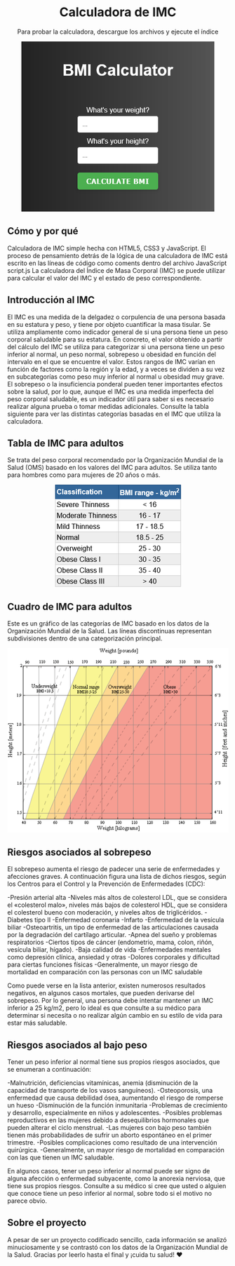 <div align="center">
    <h1> Calculadora de IMC </h1>
</div>
<p align='center'>
Para probar la calculadora, descargue los archivos y ejecute el índice
</p>
<p align="center">
  <img src="..\assets\BMI.png" alt="BMI Calculator">
</p>

## Cómo y por qué

Calculadora de IMC simple hecha con HTML5, CSS3 y JavaScript.
El proceso de pensamiento detrás de la lógica de una calculadora de IMC está escrito en las líneas de código como coments dentro del archivo JavaScript script.js
La calculadora del Índice de Masa Corporal (IMC) se puede utilizar para calcular el valor del IMC y el estado de peso correspondiente.

## Introducción al IMC

El IMC es una medida de la delgadez o corpulencia de una persona basada en su estatura y peso, y tiene por objeto cuantificar la masa tisular. Se utiliza ampliamente como indicador general de si una persona tiene un peso corporal saludable para su estatura. En concreto, el valor obtenido a partir del cálculo del IMC se utiliza para categorizar si una persona tiene un peso inferior al normal, un peso normal, sobrepeso u obesidad en función del intervalo en el que se encuentre el valor. Estos rangos de IMC varían en función de factores como la región y la edad, y a veces se dividen a su vez en subcategorías como peso muy inferior al normal u obesidad muy grave. El sobrepeso o la insuficiencia ponderal pueden tener importantes efectos sobre la salud, por lo que, aunque el IMC es una medida imperfecta del peso corporal saludable, es un indicador útil para saber si es necesario realizar alguna prueba o tomar medidas adicionales. Consulte la tabla siguiente para ver las distintas categorías basadas en el IMC que utiliza la calculadora.

## Tabla de IMC para adultos

Se trata del peso corporal recomendado por la Organización Mundial de la Salud (OMS) basado en los valores del IMC para adultos. Se utiliza tanto para hombres como para mujeres de 20 años o más.

<p align="center">
  <img src="..\assets\BMItable.png" alt="BMI Table">
</p>

## Cuadro de IMC para adultos

Este es un gráfico de las categorías de IMC basado en los datos de la Organización Mundial de la Salud. Las líneas discontinuas representan subdivisiones dentro de una categorización principal.

<p align="center">
  <img src="..\assets\BMIchart.png" alt="BMI Table">
</p>

## Riesgos asociados al sobrepeso

El sobrepeso aumenta el riesgo de padecer una serie de enfermedades y afecciones graves. A continuación figura una lista de dichos riesgos, según los Centros para el Control y la Prevención de Enfermedades (CDC):

-Presión arterial alta
-Niveles más altos de colesterol LDL, que se considera el «colesterol malo», niveles más bajos de colesterol HDL, que se considera el colesterol bueno con moderación, y niveles altos de triglicéridos.
-Diabetes tipo II
-Enfermedad coronaria
-Infarto
-Enfermedad de la vesícula biliar
-Osteoartritis, un tipo de enfermedad de las articulaciones causada por la degradación del cartílago articular.
-Apnea del sueño y problemas respiratorios
-Ciertos tipos de cáncer (endometrio, mama, colon, riñón, vesícula biliar, hígado).
-Baja calidad de vida
-Enfermedades mentales como depresión clínica, ansiedad y otras
-Dolores corporales y dificultad para ciertas funciones físicas
-Generalmente, un mayor riesgo de mortalidad en comparación con las personas con un IMC saludable

Como puede verse en la lista anterior, existen numerosos resultados negativos, en algunos casos mortales, que pueden derivarse del sobrepeso. Por lo general, una persona debe intentar mantener un IMC inferior a 25 kg/m2, pero lo ideal es que consulte a su médico para determinar si necesita o no realizar algún cambio en su estilo de vida para estar más saludable.

## Riesgos asociados al bajo peso

Tener un peso inferior al normal tiene sus propios riesgos asociados, que se enumeran a continuación:

-Malnutrición, deficiencias vitamínicas, anemia (disminución de la capacidad de transporte de los vasos sanguíneos).
-Osteoporosis, una enfermedad que causa debilidad ósea, aumentando el riesgo de romperse un hueso
-Disminución de la función inmunitaria
-Problemas de crecimiento y desarrollo, especialmente en niños y adolescentes.
-Posibles problemas reproductivos en las mujeres debido a desequilibrios hormonales que pueden alterar el ciclo menstrual. -Las mujeres con bajo peso también tienen más probabilidades de sufrir un aborto espontáneo en el primer trimestre.
-Posibles complicaciones como resultado de una intervención quirúrgica.
-Generalmente, un mayor riesgo de mortalidad en comparación con las que tienen un IMC saludable.

En algunos casos, tener un peso inferior al normal puede ser signo de alguna afección o enfermedad subyacente, como la anorexia nerviosa, que tiene sus propios riesgos. Consulte a su médico si cree que usted o alguien que conoce tiene un peso inferior al normal, sobre todo si el motivo no parece obvio.

## Sobre el proyecto

A pesar de ser un proyecto codificado sencillo, cada información se analizó minuciosamente y se contrastó con los datos de la Organización Mundial de la Salud. Gracias por leerlo hasta el final y ¡cuida tu salud! :heart:
